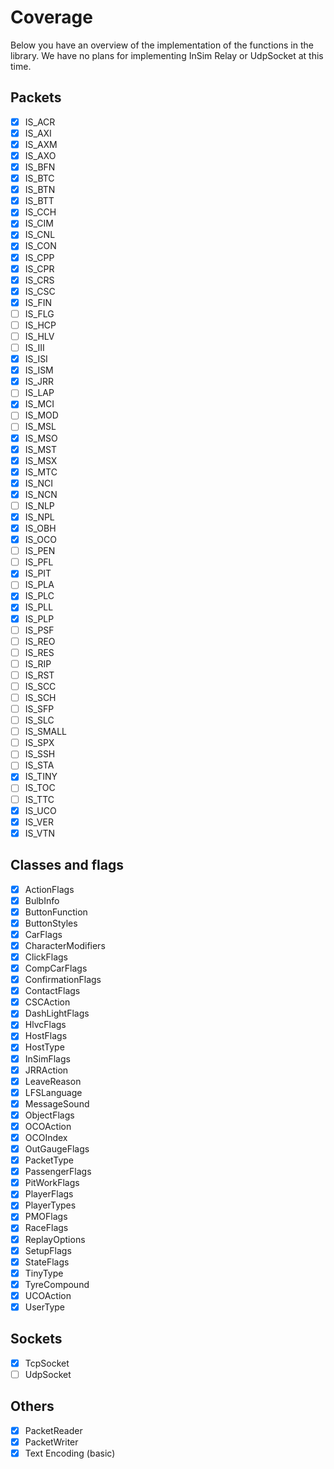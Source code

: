 # Coverage

Below you have an overview of the implementation of the functions in the library. We have no plans for implementing InSim Relay or UdpSocket at this time.

## Packets

- [x] IS_ACR
- [x] IS_AXI
- [x] IS_AXM
- [x] IS_AXO
- [x] IS_BFN
- [x] IS_BTC
- [x] IS_BTN
- [x] IS_BTT
- [x] IS_CCH
- [x] IS_CIM
- [x] IS_CNL
- [x] IS_CON
- [x] IS_CPP
- [x] IS_CPR
- [x] IS_CRS
- [x] IS_CSC
- [x] IS_FIN
- [ ] IS_FLG
- [ ] IS_HCP
- [ ] IS_HLV
- [ ] IS_III
- [x] IS_ISI
- [x] IS_ISM
- [x] IS_JRR
- [ ] IS_LAP
- [x] IS_MCI
- [ ] IS_MOD
- [ ] IS_MSL
- [x] IS_MSO
- [x] IS_MST
- [x] IS_MSX
- [x] IS_MTC
- [x] IS_NCI
- [x] IS_NCN
- [ ] IS_NLP
- [x] IS_NPL
- [x] IS_OBH
- [x] IS_OCO
- [ ] IS_PEN
- [ ] IS_PFL
- [x] IS_PIT
- [ ] IS_PLA
- [x] IS_PLC
- [x] IS_PLL
- [x] IS_PLP
- [ ] IS_PSF
- [ ] IS_REO
- [ ] IS_RES
- [ ] IS_RIP
- [ ] IS_RST
- [ ] IS_SCC
- [ ] IS_SCH
- [ ] IS_SFP
- [ ] IS_SLC
- [ ] IS_SMALL
- [ ] IS_SPX
- [ ] IS_SSH
- [ ] IS_STA
- [x] IS_TINY
- [ ] IS_TOC
- [ ] IS_TTC
- [x] IS_UCO
- [x] IS_VER
- [x] IS_VTN

## Classes and flags

- [x] ActionFlags
- [x] BulbInfo
- [x] ButtonFunction
- [x] ButtonStyles
- [x] CarFlags
- [x] CharacterModifiers
- [x] ClickFlags
- [x] CompCarFlags
- [x] ConfirmationFlags
- [x] ContactFlags
- [x] CSCAction
- [x] DashLightFlags
- [x] HlvcFlags
- [x] HostFlags
- [x] HostType
- [x] InSimFlags
- [x] JRRAction
- [x] LeaveReason
- [x] LFSLanguage
- [x] MessageSound
- [x] ObjectFlags
- [x] OCOAction
- [x] OCOIndex
- [x] OutGaugeFlags
- [x] PacketType
- [x] PassengerFlags
- [x] PitWorkFlags
- [x] PlayerFlags
- [x] PlayerTypes
- [x] PMOFlags
- [x] RaceFlags
- [x] ReplayOptions
- [x] SetupFlags
- [x] StateFlags
- [x] TinyType
- [x] TyreCompound
- [x] UCOAction
- [x] UserType

## Sockets

- [x] TcpSocket
- [ ] UdpSocket

## Others

- [x] PacketReader
- [x] PacketWriter
- [x] Text Encoding (basic)
